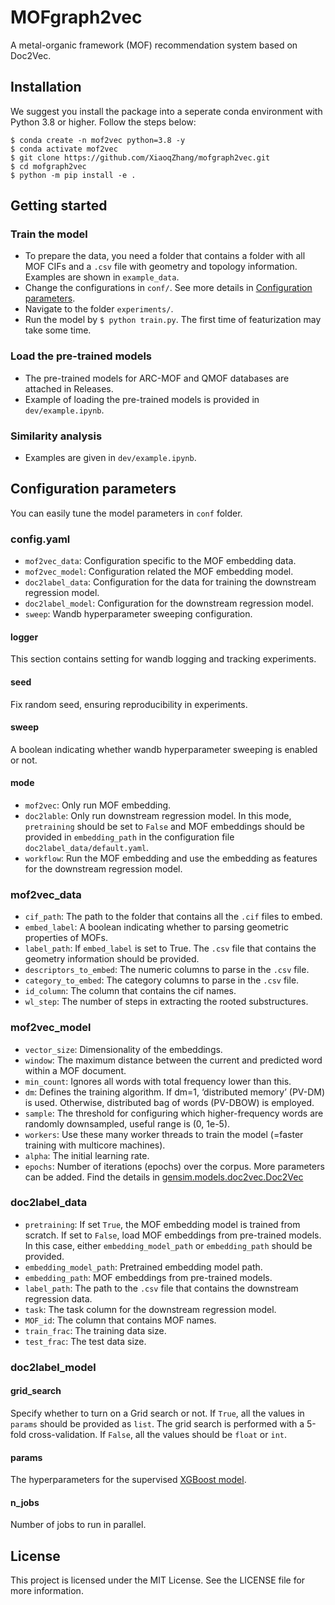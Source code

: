 # MOFgraph2vec

A metal-organic framework (MOF) recommendation system based on Doc2Vec. 

## Installation

We suggest you install the package into a seperate conda environment with Python 3.8 or higher. Follow the steps below:

```
$ conda create -n mof2vec python=3.8 -y
$ conda activate mof2vec
$ git clone https://github.com/XiaoqZhang/mofgraph2vec.git
$ cd mofgraph2vec
$ python -m pip install -e .
```

## Getting started
### Train the model

- To prepare the data, you need a folder that contains a folder with all MOF CIFs and a `.csv` file with geometry and topology information. Examples are shown in `example_data`.
- Change the configurations in `conf/`. See more details in [Configuration parameters](#configuration-parameters). 
- Navigate to the folder `experiments/`.
- Run the model by `$ python train.py`. The first time of featurization may take some time. 

### Load the pre-trained models

- The pre-trained models for ARC-MOF and QMOF databases are attached in Releases. 
- Example of loading the pre-trained models is provided in `dev/example.ipynb`. 

### Similarity analysis

- Examples are given in `dev/example.ipynb`. 

## Configuration parameters
You can easily tune the model parameters in `conf` folder. 

### config.yaml

- `mof2vec_data`: Configuration specific to the MOF embedding data. 
- `mof2vec_model`: Configuration related the MOF embedding model. 
- `doc2label_data`: Configuration for the data for training the downstream regression model. 
- `doc2label_model`: Configuration for the downstream regression model. 
- `sweep`: Wandb hyperparameter sweeping configuration.

#### logger
This section contains setting for wandb logging and tracking experiments. 

#### seed
Fix random seed, ensuring reproducibility in experiments. 

#### sweep
A boolean indicating whether wandb hyperparameter sweeping is enabled or not. 

#### mode
- `mof2vec`: Only run MOF embedding. 
- `doc2lable`: Only run downstream regression model. In this mode, `pretraining` should be set to `False` and MOF embeddings should be provided in `embedding_path` in the configuration file `doc2label_data/default.yaml`. 
- `workflow`: Run the MOF embedding and use the embedding as features for the downstream regression model. 

### mof2vec_data

- `cif_path`: The path to the folder that contains all the `.cif` files to embed. 
- `embed_label`: A boolean indicating whether to parsing geometric properties of MOFs. 
- `label_path`: If `embed_label` is set to True. The `.csv` file that contains the geometry information should be provided. 
- `descriptors_to_embed`: The numeric columns to parse in the `.csv` file. 
- `category_to_embed`: The category columns to parse in the `.csv` file. 
- `id_column`: The column that contains the cif names. 
- `wl_step`: The number of steps in extracting the rooted substructures. 

### mof2vec_model
- `vector_size`: Dimensionality of the embeddings. 
- `window`: The maximum distance between the current and predicted word within a MOF document.
- `min_count`: Ignores all words with total frequency lower than this. 
- `dm`: Defines the training algorithm. If dm=1, ‘distributed memory’ (PV-DM) is used. Otherwise, distributed bag of words (PV-DBOW) is employed.
- `sample`: The threshold for configuring which higher-frequency words are randomly downsampled, useful range is (0, 1e-5).
- `workers`: Use these many worker threads to train the model (=faster training with multicore machines).
- `alpha`: The initial learning rate. 
- `epochs`: Number of iterations (epochs) over the corpus. 
More parameters can be added. Find the details in [gensim.models.doc2vec.Doc2Vec](https://radimrehurek.com/gensim/models/doc2vec.html)

### doc2label_data

- `pretraining`: If set `True`, the MOF embedding model is trained from scratch. If set to `False`, load MOF embeddings from pre-trained models. In this case, either `embedding_model_path` or `embedding_path` should be provided. 
- `embedding_model_path`: Pretrained embedding model path. 
- `embedding_path`: MOF embeddings from pre-trained models. 
- `label_path`: The path to the `.csv` file that contains the downstream regression data. 
- `task`: The task column for the downstream regression model. 
- `MOF_id`: The column that contains MOF names. 
- `train_frac`: The training data size. 
- `test_frac`: The test data size. 

### doc2label_model

#### grid_search
Specify whether to turn on a Grid search or not. If `True`, all the values in `params` should be provided as `list`. The grid search is performed with a 5-fold cross-validation. If `False`, all the values should be `float` or `int`. 

#### params
The hyperparameters for the supervised [XGBoost model](https://xgboost.readthedocs.io/en/stable/parameter.html). 

#### n_jobs
Number of jobs to run in parallel. 

## License

This project is licensed under the MIT License. See the LICENSE file for more information.